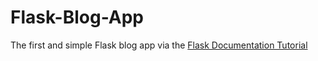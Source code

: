 # Flask-Blog-App
The first and simple Flask blog app via the [Flask Documentation Tutorial](http://flask.pocoo.org/docs/1.0/tutorial/)
